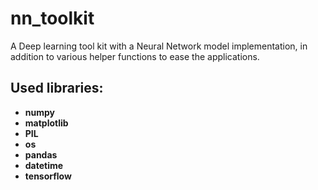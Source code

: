 # nn_toolkit
A Deep learning tool kit with a Neural Network model implementation, in addition to various helper functions to ease the applications.

## Used libraries:
* **numpy**
* **matplotlib**
* **PIL**
* **os**
* **pandas**
* **datetime**
* **tensorflow**
